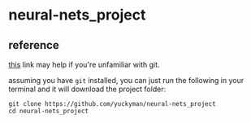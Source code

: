 # neural-nets_project

## reference
[this](https://medium.com/@androidmatheny/using-git-and-github-on-group-projects-d636be2cdd4d) link may help if you're unfamiliar with git. 

assuming you have `git` installed, you can just run the following in your terminal and it will download the project folder:
```
git clone https://github.com/yuckyman/neural-nets_project
cd neural-nets_project
```